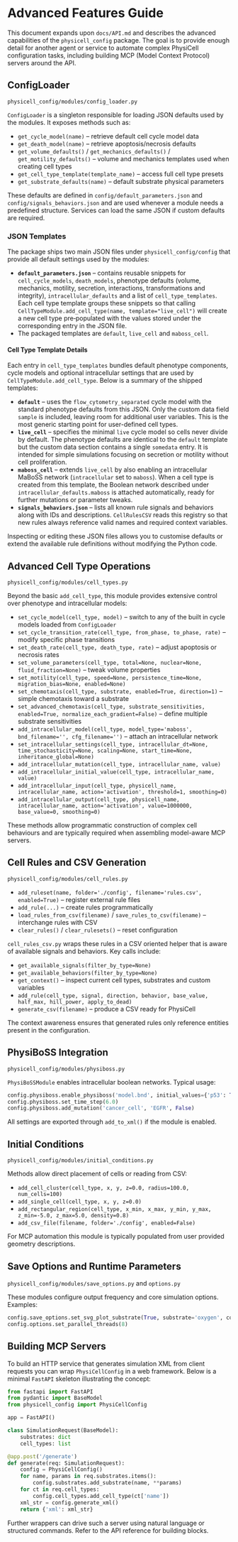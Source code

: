 # Advanced Features Guide

This document expands upon `docs/API.md` and describes the advanced capabilities
of the `physicell_config` package. The goal is to provide enough detail for
another agent or service to automate complex PhysiCell configuration tasks,
including building MCP (Model Context Protocol) servers around the API.

## ConfigLoader
`physicell_config/modules/config_loader.py`

`ConfigLoader` is a singleton responsible for loading JSON defaults used by the
modules. It exposes methods such as:

- `get_cycle_model(name)` – retrieve default cell cycle model data
- `get_death_model(name)` – retrieve apoptosis/necrosis defaults
- `get_volume_defaults()` / `get_mechanics_defaults()` / `get_motility_defaults()`
  – volume and mechanics templates used when creating cell types
- `get_cell_type_template(template_name)` – access full cell type presets
- `get_substrate_defaults(name)` – default substrate physical parameters

These defaults are defined in `config/default_parameters.json` and
`config/signals_behaviors.json` and are used whenever a module needs a
predefined structure. Services can load the same JSON if custom defaults are
required.

### JSON Templates
The package ships two main JSON files under `physicell_config/config` that
provide all default settings used by the modules:

- **`default_parameters.json`** – contains reusable snippets for
  `cell_cycle_models`, `death_models`, phenotype defaults (volume, mechanics,
  motility, secretion, interactions, transformations and integrity),
  `intracellular_defaults` and a list of `cell_type_templates`. Each cell type
  template groups these snippets so that calling
  `CellTypeModule.add_cell_type(name, template="live_cell")` will create a new
  cell type pre‑populated with the values stored under the corresponding entry in
  the JSON file.
- The packaged templates are `default`, `live_cell` and `maboss_cell`.

#### Cell Type Template Details

Each entry in `cell_type_templates` bundles default phenotype components,
cycle models and optional intracellular settings that are used by
`CellTypeModule.add_cell_type`.  Below is a summary of the shipped templates:

- **`default`** – uses the `flow_cytometry_separated` cycle model with the
  standard phenotype defaults from this JSON.  Only the custom data field
  `sample` is included, leaving room for additional user variables.  This is the
  most generic starting point for user-defined cell types.
- **`live_cell`** – specifies the minimal `live` cycle model so cells never
  divide by default.  The phenotype defaults are identical to the `default`
  template but the custom data section contains a single `somedata` entry.  It
  is intended for simple simulations focusing on secretion or motility without
  cell proliferation.
- **`maboss_cell`** – extends `live_cell` by also enabling an intracellular
  MaBoSS network (`intracellular` set to `maboss`).  When a cell type is created
  from this template, the Boolean network described under
  `intracellular_defaults.maboss` is attached automatically, ready for further
  mutations or parameter tweaks.
- **`signals_behaviors.json`** – lists all known rule signals and behaviors along
  with IDs and descriptions. `CellRulesCSV` reads this registry so that new
  rules always reference valid names and required context variables.

Inspecting or editing these JSON files allows you to customise defaults or
extend the available rule definitions without modifying the Python code.

## Advanced Cell Type Operations
`physicell_config/modules/cell_types.py`

Beyond the basic `add_cell_type`, this module provides extensive control over
phenotype and intracellular models:

- `set_cycle_model(cell_type, model)` – switch to any of the built in cycle
  models loaded from `ConfigLoader`
- `set_cycle_transition_rate(cell_type, from_phase, to_phase, rate)` – modify
  specific phase transitions
- `set_death_rate(cell_type, death_type, rate)` – adjust apoptosis or necrosis
  rates
- `set_volume_parameters(cell_type, total=None, nuclear=None, fluid_fraction=None)`
  – tweak volume properties
- `set_motility(cell_type, speed=None, persistence_time=None, migration_bias=None,
  enabled=None)`
- `set_chemotaxis(cell_type, substrate, enabled=True, direction=1)` – simple
  chemotaxis toward a substrate
- `set_advanced_chemotaxis(cell_type, substrate_sensitivities, enabled=True,
  normalize_each_gradient=False)` – define multiple substrate sensitivities
- `add_intracellular_model(cell_type, model_type='maboss', bnd_filename='',
  cfg_filename='')` – attach an intracellular network
- `set_intracellular_settings(cell_type, intracellular_dt=None, time_stochasticity=None,
  scaling=None, start_time=None, inheritance_global=None)`
- `add_intracellular_mutation(cell_type, intracellular_name, value)`
- `add_intracellular_initial_value(cell_type, intracellular_name, value)`
- `add_intracellular_input(cell_type, physicell_name, intracellular_name, action='activation',
  threshold=1, smoothing=0)`
- `add_intracellular_output(cell_type, physicell_name, intracellular_name,
  action='activation', value=1000000, base_value=0, smoothing=0)`

These methods allow programmatic construction of complex cell behaviours and
are typically required when assembling model-aware MCP servers.

## Cell Rules and CSV Generation
`physicell_config/modules/cell_rules.py`

- `add_ruleset(name, folder='./config', filename='rules.csv', enabled=True)` –
  register external rule files
- `add_rule(...)` – create rules programmatically
- `load_rules_from_csv(filename)` / `save_rules_to_csv(filename)` – interchange
  rules with CSV
- `clear_rules()` / `clear_rulesets()` – reset configuration

`cell_rules_csv.py` wraps these rules in a CSV oriented helper that is aware of
available signals and behaviors. Key calls include:

- `get_available_signals(filter_by_type=None)`
- `get_available_behaviors(filter_by_type=None)`
- `get_context()` – inspect current cell types, substrates and custom variables
- `add_rule(cell_type, signal, direction, behavior, base_value, half_max,
  hill_power, apply_to_dead)`
- `generate_csv(filename)` – produce a CSV ready for PhysiCell

The context awareness ensures that generated rules only reference entities
present in the configuration.

## PhysiBoSS Integration
`physicell_config/modules/physiboss.py`

`PhysiBoSSModule` enables intracellular boolean networks. Typical usage:

```python
config.physiboss.enable_physiboss('model.bnd', initial_values={'p53': True})
config.physiboss.set_time_step(6.0)
config.physiboss.add_mutation('cancer_cell', 'EGFR', False)
```

All settings are exported through `add_to_xml()` if the module is enabled.

## Initial Conditions
`physicell_config/modules/initial_conditions.py`

Methods allow direct placement of cells or reading from CSV:

- `add_cell_cluster(cell_type, x, y, z=0.0, radius=100.0, num_cells=100)`
- `add_single_cell(cell_type, x, y, z=0.0)`
- `add_rectangular_region(cell_type, x_min, x_max, y_min, y_max, z_min=-5.0,
  z_max=5.0, density=0.8)`
- `add_csv_file(filename, folder='./config', enabled=False)`

For MCP automation this module is typically populated from user provided
geometry descriptions.

## Save Options and Runtime Parameters
`physicell_config/modules/save_options.py` and `options.py`

These modules configure output frequency and core simulation options. Examples:

```python
config.save_options.set_svg_plot_substrate(True, substrate='oxygen', colormap='viridis')
config.options.set_parallel_threads(8)
```

## Building MCP Servers
To build an HTTP service that generates simulation XML from client requests you
can wrap `PhysiCellConfig` in a web framework. Below is a minimal `FastAPI`
skeleton illustrating the concept:

```python
from fastapi import FastAPI
from pydantic import BaseModel
from physicell_config import PhysiCellConfig

app = FastAPI()

class SimulationRequest(BaseModel):
    substrates: dict
    cell_types: list

@app.post('/generate')
def generate(req: SimulationRequest):
    config = PhysiCellConfig()
    for name, params in req.substrates.items():
        config.substrates.add_substrate(name, **params)
    for ct in req.cell_types:
        config.cell_types.add_cell_type(ct['name'])
    xml_str = config.generate_xml()
    return {'xml': xml_str}
```


Further wrappers can drive such a server using natural language or structured
commands. Refer to the API reference for building blocks.


